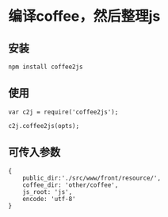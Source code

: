 编译coffee，然后整理js
=====================

## 安装

```
npm install coffee2js
```

## 使用

```
var c2j = require('coffee2js');

c2j.coffee2js(opts);
```

## 可传入参数

```
{
	public_dir:'./src/www/front/resource/',
	coffee_dir: 'other/coffee',
	js_root: 'js',
	encode: 'utf-8'
}

```